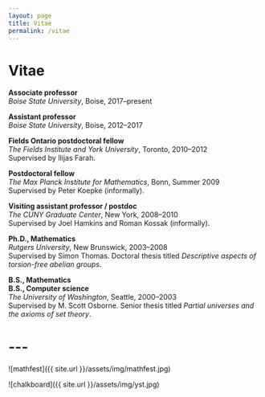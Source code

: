 ```yaml
---
layout: page
title: Vitae
permalink: /vitae
---
```


# Vitae

**Associate professor**  
*Boise State University*, Boise, 2017&ndash;present

**Assistant professor**  
*Boise State University*, Boise, 2012&ndash;2017

**Fields Ontario postdoctoral fellow**  
*The Fields Institute and York University*, Toronto, 2010&ndash;2012  
Supervised by Ilijas Farah.

**Postdoctoral fellow**  
*The Max Planck Institute for Mathematics*, Bonn, Summer 2009  
Supervised by Peter Koepke (informally).

**Visiting assistant professor / postdoc**  
*The CUNY Graduate Center*, New York, 2008&ndash;2010  
Supervised by Joel Hamkins and Roman Kossak (informally).

**Ph.D., Mathematics**  
*Rutgers University*, New Brunswick, 2003&ndash;2008  
Supervised by Simon Thomas. Doctoral thesis titled *Descriptive aspects of torsion-free abelian groups*.

**B.S., Mathematics**  
**B.S., Computer science**  
*The University of Washington*, Seattle, 2000&ndash;2003  
Supervised by M. Scott Osborne. Senior thesis titled *Partial universes and the axioms of set theory*.

# ---

![mathfest]({{ site.url }}/assets/img/mathfest.jpg)

![chalkboard]({{ site.url }}/assets/img/yst.jpg)
